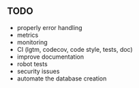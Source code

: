 ## TODO

- properly error handling
- metrics
- monitoring
- CI (lgtm, codecov, code style, tests, doc)
- improve documentation
- robot tests
- security issues
- automate the database creation
